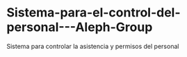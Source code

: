 # Sistema-para-el-control-del-personal---Aleph-Group
Sistema para controlar la asistencia y permisos del personal 
